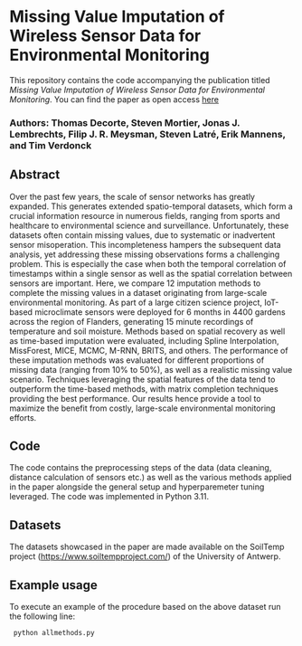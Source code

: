 # Missing Value Imputation of Wireless Sensor Data for Environmental Monitoring

This repository contains the code accompanying the publication titled *Missing Value Imputation of Wireless Sensor Data for Environmental Monitoring*. You can find the paper as open access [here](https://www.mdpi.com/1424-8220/24/8/2416)

### Authors: Thomas Decorte, Steven Mortier, Jonas J. Lembrechts, Filip J. R. Meysman, Steven Latré, Erik Mannens, and Tim Verdonck

## Abstract
Over the past few years, the scale of sensor networks has greatly expanded. This generates
extended spatio-temporal datasets, which form a crucial information resource in numerous fields,
ranging from sports and healthcare to environmental science and surveillance. Unfortunately, these
datasets often contain missing values, due to systematic or inadvertent sensor misoperation. This
incompleteness hampers the subsequent data analysis, yet addressing these missing observations
forms a challenging problem. This is especially the case when both the temporal correlation of
timestamps within a single sensor as well as the spatial correlation between sensors are important.
Here, we compare 12 imputation methods to complete the missing values in a dataset originating
from large-scale environmental monitoring. As part of a large citizen science project, IoT-based
microclimate sensors were deployed for 6 months in 4400 gardens across the region of Flanders,
generating 15 minute recordings of temperature and soil moisture. Methods based on spatial recovery
as well as time-based imputation were evaluated, including Spline Interpolation, MissForest, MICE,
MCMC, M-RNN, BRITS, and others. The performance of these imputation methods was evaluated for
different proportions of missing data (ranging from 10% to 50%), as well as a realistic missing value
scenario. Techniques leveraging the spatial features of the data tend to outperform the time-based
methods, with matrix completion techniques providing the best performance. Our results hence
provide a tool to maximize the benefit from costly, large-scale environmental monitoring efforts.

## Code

The code contains the preprocessing steps of the data (data cleaning, distance calculation of sensors etc.) as well as the various methods applied in the paper alongside the general setup and hyperparemeter tuning leveraged. The code was implemented in Python 3.11. 

## Datasets
The datasets showcased in the paper are made available on the SoilTemp project (https://www.soiltempproject.com/) of the University of Antwerp.

## Example usage

To execute an example of the procedure based on the above dataset run the following line:
```
 python allmethods.py
```
